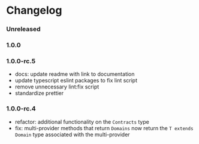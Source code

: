 # Changelog

### Unreleased

### 1.0.0

### 1.0.0-rc.5

- docs: update readme with link to documentation
- update typescript eslint packages to fix lint script
- remove unnecessary lint:fix script
- standardize prettier

### 1.0.0-rc.4

- refactor: additional functionality on the `Contracts` type
- fix: multi-provider methods that return `Domains` now return the
  `T extends Domain` type associated with the multi-provider
